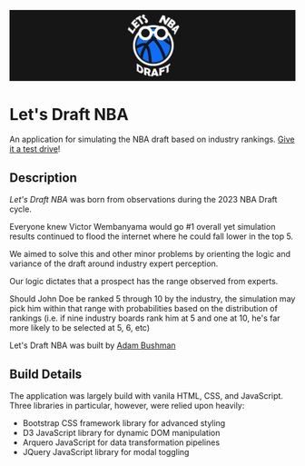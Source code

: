 ![Let's Draft NBA Banner](./images/lets-draft-nba-banner.png)

# Let's Draft NBA

An application for simulating the NBA draft based on industry rankings. [Give it a test drive](https://adambushman.github.io/lets-draft-nba/)!

## Description

*Let's Draft NBA* was born from observations during the 2023 NBA Draft cycle.

Everyone knew Victor Wembanyama would go #1 overall yet simulation results continued to flood the internet where he could fall lower in the top 5.

We aimed to solve this and other minor problems by orienting the logic and variance of the draft around industry expert perception.

Our logic dictates that a prospect has the range observed from experts.

Should John Doe be ranked 5 through 10 by the industry, the simulation may pick him within that range with probabilities based on the distribution of rankings (i.e. if nine industry boards rank him at 5 and one at 10, he's far more likely to be selected at 5, 6, etc)

Let's Draft NBA was built by [Adam Bushman](https://www.adambushman.dev/follow.html)

## Build Details

The application was largely build with vanila HTML, CSS, and JavaScript. Three libraries in particular, however, were relied upon heavily: 

*  Bootstrap CSS framework library for advanced styling
*  D3 JavaScript library for dynamic DOM manipulation
*  Arquero JavaScript for data transformation pipelines
*  JQuery JavaScript library for modal toggling
